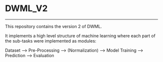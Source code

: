 # DWML_V2
------------------------
This repository contains the version 2 of DWML.

It implements a high level structure of machine learning where each part of the sub-tasks were implemented as modules:

  Dataset --> Pre-Processing --> (Normalization) --> Model Training --> Prediction --> Evaluation
  
